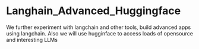 # Langhain_Advanced_Huggingface
We further experiment with langchain and other tools, build advanced apps using langchain. Also we will use hugginface to access loads of opensource and interesting LLMs
